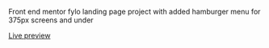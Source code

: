 Front end mentor fylo landing page project with added hamburger menu for 375px screens and under

<a href="https://yellowflash2012.github.io/fylo-landing-page/">Live preview</a> 
